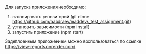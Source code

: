 Для запуска приложения необходимо:
1) склонировать репозиторий (git clone https://github.com/aabdraev/maddevs_test_assignment.git)
2) установить зависимости (npm install)
3) запустить приложение (npm start)

Задеплоенным приложением можно воспользоваться по ссылке https://view-reports.onrender.com/